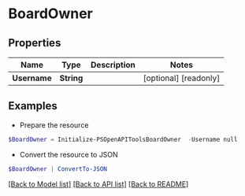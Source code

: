 # BoardOwner
## Properties

Name | Type | Description | Notes
------------ | ------------- | ------------- | -------------
**Username** | **String** |  | [optional] [readonly] 

## Examples

- Prepare the resource
```powershell
$BoardOwner = Initialize-PSOpenAPIToolsBoardOwner  -Username null
```

- Convert the resource to JSON
```powershell
$BoardOwner | ConvertTo-JSON
```

[[Back to Model list]](../README.md#documentation-for-models) [[Back to API list]](../README.md#documentation-for-api-endpoints) [[Back to README]](../README.md)

